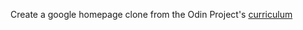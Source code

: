 Create a google homepage clone from the Odin Project's [curriculum](http://www.theodinproject.com/web-development-101/html-css)